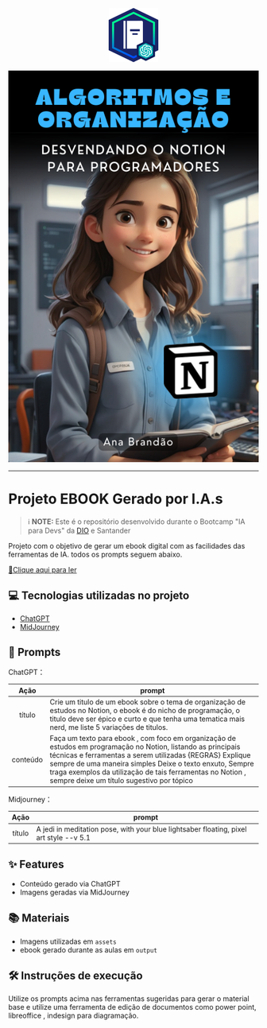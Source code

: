 <p align="center">
    <img width="100" src="assets/banner.png">
</p>

<p align="center">
<img src="assets/cover.png" alt=""></p>

-------------

# Projeto EBOOK Gerado por I.A.s


 > ℹ️ **NOTE:** Este é o repositório desenvolvido durante o Bootcamp "IA para Devs" da [DIO](https://dio.me) e Santander

Projeto com o objetivo de gerar um ebook digital com as facilidades das ferramentas de IA. todos os prompts
seguem abaixo.

<a href="outputs/Algoritmos e Organização Desvendando o Notion para Programadores.pdf" title="View PDF now"> 📕Clique aqui para ler</a>

## 💻 Tecnologias utilizadas no projeto

- [ChatGPT](https://chat.openai.com/) 
- [MidJourney](https://www.midjourney.com/app/)


## 🧠 Prompts

ChatGPT：

|   Ação   | prompt                                                                                                                                                                                                                                                                         |
| :------: | ------------------------------------------------------------------------------------------------------------------------------------------------------------------------------------------------------------------------------------------------------------------------------ |
|  título  | Crie um titulo de um ebook sobre o tema de organização de estudos no Notion, o ebook é do nicho de programação, o titulo deve ser épico e curto e que tenha uma tematica mais nerd, me liste 5 variações de titulos.                                                        |
| conteúdo | Faça um texto para ebook , com foco em organização de estudos em programação no Notion, listando as principais técnicas e ferramentas a serem utilizadas {REGRAS} Explique sempre de uma maneira simples Deixe o texto enxuto, Sempre traga exemplos da utilização de tais ferramentas no Notion , sempre deixe um título sugestivo por tópico |


Midjourney：

|  Ação  | prompt                                                                                 |
| :----: | -------------------------------------------------------------------------------------- |
| título | A jedi in meditation pose, with your blue lightsaber floating, pixel art style --v 5.1 |

## ✨ Features

- Conteúdo gerado via ChatGPT
- Imagens geradas via MidJourney

## 📚 Materiais

- Imagens utilizadas em `assets`
- ebook gerado durante as aulas em `output`

## 🛠️ Instruções de execução

Utilize os prompts acima nas ferramentas sugeridas para gerar o material base e utilize uma ferramenta de edição de documentos como power point, libreoffice , indesign para diagramação.


